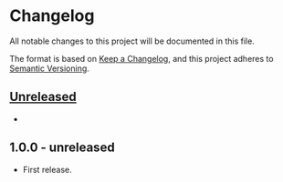 # Changelog
All notable changes to this project will be documented in this file.

The format is based on [Keep a Changelog](https://keepachangelog.com/en/1.0.0/),
and this project adheres to [Semantic Versioning](https://semver.org/spec/v2.0.0.html).

## [Unreleased][unreleased]
-

## 1.0.0 - unreleased
- First release.

[unreleased]: https://github.com/wp-pay-gateways/adyen/compare/1.0.0...HEAD
